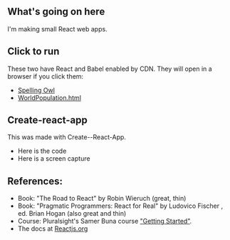 ## What's going on here
I'm making small React web apps.
## Click to run
These two have React and Babel enabled by CDN. They will open in a browser if you click them:
* [Spelling Owl](https://atom-box.github.io/sandReact/quickies/rDismissableListItems.html)
* [WorldPopulation.html](https://atom-box.github.io/sandReact/quickies/rWorldPopulation.html)
## Create-react-app
This was made with Create--React-App.  
* Here is the code 
* Here is a screen capture

## References:
* Book: "The Road to React" by Robin Wieruch (great, thin)
* Book: "Pragmatic Programmers: React for Real" by Ludovico Fischer , ed. Brian Hogan (also great and thin)
* Course: Pluralsight's Samer Buna course ["Getting Started"](https://jscomplete.com/playground/rgs1.6).
* The docs at [Reactjs.org](https://reactjs.org/tutorial/tutorial.html)
